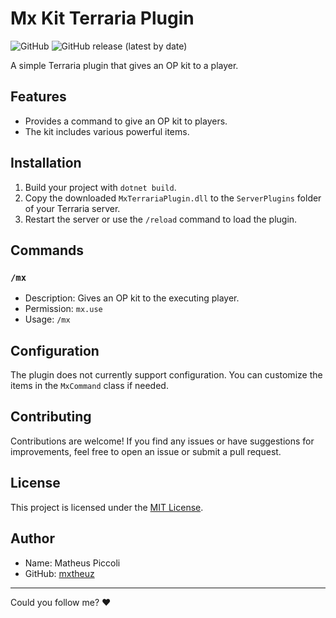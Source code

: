 # Mx Kit Terraria Plugin

![GitHub](https://img.shields.io/github/license/mxtheuz/mx-terraria-kit)
![GitHub release (latest by date)](https://img.shields.io/github/v/release/mxtheuz/mx-terraria-kit)

A simple Terraria plugin that gives an OP kit to a player.

## Features

- Provides a command to give an OP kit to players.
- The kit includes various powerful items.

## Installation

1. Build your project with `dotnet build`.
2. Copy the downloaded `MxTerrariaPlugin.dll` to the `ServerPlugins` folder of your Terraria server.
3. Restart the server or use the `/reload` command to load the plugin.

## Commands

### `/mx`

- Description: Gives an OP kit to the executing player.
- Permission: `mx.use`
- Usage: `/mx`

## Configuration

The plugin does not currently support configuration. You can customize the items in the `MxCommand` class if needed.

## Contributing

Contributions are welcome! If you find any issues or have suggestions for improvements, feel free to open an issue or submit a pull request.

## License

This project is licensed under the [MIT License](LICENSE).

## Author

- Name: Matheus Piccoli
- GitHub: [mxtheuz](https://github.com/ofmxtheuuz)

<hr>

Could you follow me? ❤